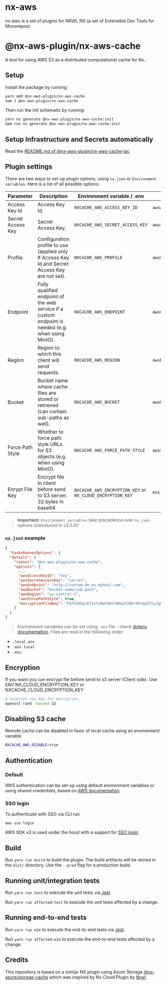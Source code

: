 # nx-aws

nx-aws is a set of plugins for NRWL NX (a set of Extensible Dev Tools for Monorepos).

# @nx-aws-plugin/nx-aws-cache

A tool for using AWS S3 as a distributed computational cache for Nx.

## Setup

Install the package by running:

```bash
yarn add @nx-aws-plugin/nx-aws-cache
npm i @nx-aws-plugin/nx-aws-cache
```

Then run the init schematic by running:

```bash
yarn nx generate @nx-aws-plugin/nx-aws-cache:init
npm run nx generate @nx-aws-plugin/nx-aws-cache:init
```

## Setup Infrastructure and Secrets automatically

Read the [README.md of @nx-aws-plugin/nx-aws-cache-iac](https://github.com/bojanbass/nx-aws/blob/master/apps/nx-aws-cache-iac/README.md)

## Plugin settings

There are two ways to set-up plugin options, using `nx.json` or `Environment variables`. Here is a list of all possible options:

| Parameter         | Description                                                                                         | Environment variable / .env                               | `nx.json`            | Example                                      |
| ----------------- | --------------------------------------------------------------------------------------------------- | --------------------------------------------------------- | -------------------- | -------------------------------------------- |
| Access Key Id     | Access Key Id.                                                                                      | `NXCACHE_AWS_ACCESS_KEY_ID`                               | `awsAccessKeyId`     | my-id                                        |
| Secret Access Key | Secret Access Key.                                                                                  | `NXCACHE_AWS_SECRET_ACCESS_KEY`                           | `awsSecretAccessKey` | my-key                                       |
| Profile           | Configuration profile to use (applied only if Access Key Id and Secret Access Key are not set).     | `NXCACHE_AWS_PROFILE`                                     | `awsProfile`         | profile-1                                    |
| Endpoint          | Fully qualified endpoint of the web service if a custom endpoint is needed (e.g. when using MinIO). | `NXCACHE_AWS_ENDPOINT`                                    | `awsEndpoint`        | http://custom.de-eu.myhost.com               |
| Region            | Region to which this client will send requests.                                                     | `NXCACHE_AWS_REGION`                                      | `awsRegion`          | eu-central-1                                 |
| Bucket            | Bucket name where cache files are stored or retrieved (can contain sub-paths as well).              | `NXCACHE_AWS_BUCKET`                                      | `awsBucket`          | bucket-name/sub-path                         |
| Force Path Style  | Whether to force path style URLs for S3 objects (e.g. when using MinIO).                            | `NXCACHE_AWS_FORCE_PATH_STYLE`                            | `awsForcePathStyle`  | true                                         |
| Enrypt File Key   | Encrypt file in client before send to S3 server. 32 bytes in base64                                 | `NXCACHE_AWS_ENCRYPTION_KEY` or `NX_CLOUD_ENCRYPTION_KEY` | `encryptionFileKey`  | PcZrGOSda3zwWh9yYTJB5bnHORgXf3dphj55tPI74O0= |

> **Important:** `Environment variables` take precedence over `nx.json` options (introduced in v3.0.0)!

### `nx.json` example

```json
{
  "tasksRunnerOptions": {
  "default": {
    "runner": "@nx-aws-plugin/nx-aws-cache",
    "options": {
      ...
      "awsAccessKeyId": "key",
      "awsSecretAccessKey": "secret",
      "awsEndpoint": "http://custom.de-eu.myhost.com",
      "awsBucket": "bucket-name/sub-path",
      "awsRegion": "eu-central-1",
      "awsForcePathStyle": true,
      "encryptionFileKey": "Pbfk58EpcK7IxTxWwSXNsTAKmzhJQE+99vkpGftyJg8="
    }
  }
}
```

> Environment variables can be set using `.env` file - check [dotenv documentation](https://www.npmjs.com/package/dotenv). Files are read in the following order:

- `.local.env`
- `.env.local`
- `.env`

## Encryption

If you want you can encrypt file before send to s3 server (Client side). Use ENV
NX_CLOUD_ENCRYPTION_KEY or NXCACHE_CLOUD_ENCRYPTION_KEY

```sh
# Generate new key for encryption.
openssl rand -base64 32
```

## Disabling S3 cache

Remote cache can be disabled in favor of local cache using an environment variable

```bash
NXCACHE_AWS_DISABLE=true
```

## Authentication

### Default

AWS authentication can be set-up using default environment variables or using shared credentials, based on [AWS documentation](https://docs.aws.amazon.com/sdk-for-javascript/v3/developer-guide/setting-credentials-node.html).

### SSO login

To authenticate with SSO via CLI run

`aws sso login`

AWS SDK v3 is used under the hood with a support for [SSO login](https://docs.aws.amazon.com/cli/latest/userguide/cli-configure-sso.html).

## Build

Run `yarn run build` to build the plugin. The build artifacts will be stored in the `dist/` directory. Use the `--prod` flag for a production build.

## Running unit/integration tests

Run `yarn run test` to execute the unit tests via [Jest](https://jestjs.io).

Run `yarn run affected:test` to execute the unit tests affected by a change.

## Running end-to-end tests

Run `yarn run e2e` to execute the end-to-end tests via [Jest](https://jestjs.io).

Run `yarn run affected:e2e` to execute the end-to-end tests affected by a change.

## Credits

This repository is based on a similar NX plugin using Azure Storage [@nx-azure/storage-cache](https://github.com/microsoft/nx-azure) which was inspired by Nx Cloud Plugin by [Nrwl](https://github.com/nrwl/nx).
